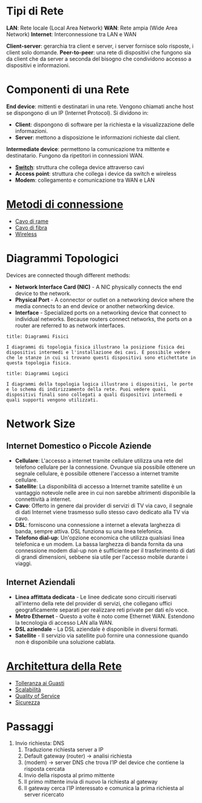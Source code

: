 # Tipi di Rete

**LAN**: Rete locale (Local Area Network)
**WAN**: Rete ampia (Wide Area Network)
**Internet**: Interconnessione tra LAN e WAN

**Client-server**: gerarchia tra client e server, i server fornisce solo risposte, i client solo domande.
**Peer-to-peer**: una rete di dispositivi che fungono sia da client che da server a seconda del bisogno che condividono accesso a dispositivi e informazioni.

# Componenti di una Rete

**End device**: mittenti e destinatari in una rete. Vengono chiamati anche host se dispongono di un IP (Internet Protocol). Si dividono in:

- **Client**: dispongono di software per la richiesta e la visualizzazione delle informazioni.
- **Server**: mettono a disposizione le informazioni richieste dal client.

**Intermediate device**: permettono la comunicazione tra mittente e destinatario. Fungono da ripetitori in connessioni WAN.

- **[Switch](Switch%20and%20Router%20Configuration.md)**: struttura che collega device attraverso cavi
- **Access point**: struttura che collega i device da switch e wireless
- **Modem**: collegamento e comunicazione tra WAN e LAN

# [Metodi di connessione](Physical%20Layer.md)

- [Cavo di rame](Copper%20Cabling.md)
- [Cavo di fibra](Fibre%20Cabling.md)
- [Wireless](Wireless%20Media.md)

# Diagrammi Topologici

Devices are connected though different methods:

- **Network Interface Card (NIC)** - A NIC physically connects the end device to the network.
- **Physical Port** - A connector or outlet on a networking device where the media connects to an end device or another networking device.
- **Interface** - Specialized ports on a networking device that connect to individual networks. Because routers connect networks, the ports on a router are referred to as network interfaces.

```ad-abstract
title: Diagrammi Fisici

I diagrammi di topologia fisica illustrano la posizione fisica dei dispositivi intermedi e l'installazione dei cavi. È possibile vedere che le stanze in cui si trovano questi dispositivi sono etichettate in questa topologia fisica.
```

```ad-abstract
title: Diagrammi Logici

I diagrammi della topologia logica illustrano i dispositivi, le porte e lo schema di indirizzamento della rete. Puoi vedere quali dispositivi finali sono collegati a quali dispositivi intermedi e quali supporti vengono utilizzati.
```

# Network Size

## Internet Domestico o Piccole Aziende

- **Cellulare**: L'accesso a internet tramite cellulare utilizza una rete del telefono cellulare per la connessione. Ovunque sia possibile ottenere un segnale cellulare, è possibile ottenere l'accesso a internet tramite cellulare.
- **Satellite**: La disponibilità di accesso a Internet tramite satellite è un vantaggio notevole nelle aree in cui non sarebbe altrimenti disponibile la connettività a internet.
- **Cavo**: Offerto in genere dai provider di servizi di TV via cavo, il segnale di dati Internet viene trasmesso sullo stesso cavo dedicato alla TV via cavo.
- **DSL**: forniscono una connessione a internet a elevata larghezza di banda, sempre attiva. DSL funziona su una linea telefonica.
- **Telefono dial-up**: Un'opzione economica che utilizza qualsiasi linea telefonica e un modem. La bassa larghezza di banda fornita da una connessione modem dial-up non è sufficiente per il trasferimento di dati di grandi dimensioni, sebbene sia utile per l'accesso mobile durante i viaggi.

## Internet Aziendali

- **Linea affittata dedicata** - Le linee dedicate sono circuiti riservati all'interno della rete del provider di servizi, che collegano uffici geograficamente separati per realizzare reti private per dati e/o voce.
- **Metro Ethernet** - Questo a volte è noto come Ethernet WAN. Estendono la tecnologia di accesso LAN alla WAN.
- **DSL aziendale** - La DSL aziendale è disponibile in diversi formati.
- **Satellite** - Il servizio via satellite può fornire una connessione quando non è disponibile una soluzione cablata.

# [Architettura della Rete](Network%20Architecture.md)

- [Tolleranza ai Guasti](Network%20Architecture.md#Tolleranza%20ai%20Guasti)
- [Scalabilità](Network%20Architecture.md#Scalabilità)
- [Quality of Service](Network%20Architecture.md#Quality%20of%20Service)
- [Sicurezza](Network%20Architecture.md#Sicurezza)

# Passaggi

1. Invio richiesta: DNS
	1. Traduzione richiesta server a IP
	2. Default gateway (router) -> analisi richiesta
	3. (modem) -> server DNS che trova l’IP del device che contiene la risposta cercata
	4. Invio della risposta al primo mittente
	5. Il primo mittente invia di nuovo la richiesta al gateway
	6. Il gateway cerca l’IP interessato e comunica la prima richiesta al server ricercato
